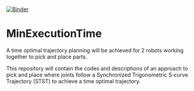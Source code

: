 [![Binder](https://mybinder.org/badge_logo.svg)](https://mybinder.org/v2/gh/elyarzv/MinExecutionTime/HEAD)

# MinExecutionTime
A time optimal trajectory planning will be achieved for 2 robots working together to pick and place parts.

This repository will contain the codes and descriptions of an approach to pick and place where joints follow a Synchronized Trigonometric S‐curve Trajectory
(STST) to achieve a time optimal trajectory. 
